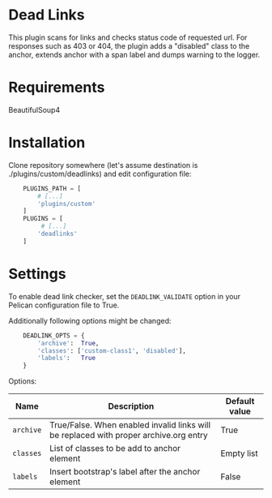 # Dead Links

This plugin scans for links and checks status code of requested url.
For responses such as 403 or 404, the plugin adds a "disabled" class
to the anchor, extends anchor with a span label and dumps warning to 
the logger.


# Requirements

BeautifulSoup4

# Installation

Clone repository somewhere (let's assume destination is ./plugins/custom/deadlinks) 
and edit configuration file:

```python
    PLUGINS_PATH = [
        # [...]
        'plugins/custom'
    ]
    PLUGINS = [
         # [...]
        'deadlinks'
    ]
```

# Settings

To enable dead link checker, set the `DEADLINK_VALIDATE` option in your 
Pelican configuration file to True.

Additionally following options might be changed:

```python
    DEADLINK_OPTS = {
        'archive':  True,
        'classes': ['custom-class1', 'disabled'],
        'labels':   True
    }
```

Options:

| Name | Description | Default value | 
| ------ | ----------- | ------------- |
| `archive` | True/False. When enabled invalid links will be replaced with proper archive.org entry | True |
| `classes` | List of classes to be add to anchor element | Empty list |
| `labels` | Insert bootstrap's label after the anchor element | False |

